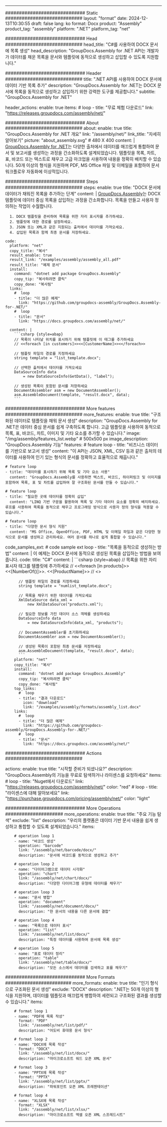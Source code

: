 



---
############################# Static ############################
layout: "format"
date:  2024-12-13T10:30:55
draft: false
lang: ko
format: Docx
product: "Assembly"
product_tag: "assembly"
platform: ".NET"
platform_tag: "net"

############################# Head ############################
head_title: "C#를 사용하여 DOCX 문서에 목록 생성"
head_description: "GroupDocs.Assembly for .NET API는 개발자가 데이터를 채운 목록을 문서와 템플릿에 동적으로 생성하고 삽입할 수 있도록 지원합니다."

############################# Header ############################
title: ".NET API를 사용하여 DOCX 문서에 데이터 기반 목록 추가" 
description: "GroupDocs.Assembly for .NET는 DOCX 문서에 목록을 동적으로 생성하고 삽입하기 위한 강력한 도구를 제공합니다."
subtitle: "GroupDocs.Assembly for .NET" 

header_actions:
  enable: true
  items:
    #  loop
    - title: "무료 체험 다운로드"
      link: "https://releases.groupdocs.com/assembly/net/"
      
############################# About ############################
about:
    enable: true
    title: "GroupDocs.Assembly for .NET 개요"
    link: "/assembly/net/"
    link_title: "자세히 알아보기"
    picture: "about_assembly.svg" # 480 X 400
    content: |
       [GroupDocs.Assembly for .NET](/assembly/net/)는 다양한 출처에서 데이터를 매끄럽게 통합하여 문서 및 보고서를 생성하는 과정을 간소화하도록 설계되었습니다. 템플릿을 목록, 차트, 표, 바코드 또는 텍스트로 채우고 고급 마크업을 사용하여 내용을 정확히 배치할 수 있습니다. 50개 이상의 형식을 지원하며 PDF, MS Office 파일 및 이메일을 포함하여 문서 워크플로우 자동화에 이상적입니다.

############################# Steps ############################
steps:
    enable: true
    title: "DOCX 문서에 데이터가 채워진 목록을 추가하는 단계"
    content: |
      [GroupDocs.Assembly](/assembly/net/)는 DOCX 템플릿에 데이터 중심 목록을 삽입하는 과정을 간소화합니다. 목록을 만들고 사용자 정의하는 작업이 수월합니다.
      
      1. DOCX 템플릿을 준비하여 목록을 위한 자리 표시자를 추가하세요.
      2. 템플릿에 대한 경로를 설정하세요.
      3. JSON 또는 XML과 같은 지원되는 출처에서 데이터를 가져오세요.
      4. 삽입된 목록과 함께 최종 문서를 저장하세요.
   
    code:
      platform: "net"
      copy_title: "복사"
      result_enable: true
      result_link: "/examples/assembly/assembly_all.pdf"
      result_title: "예제 문서"
      install:
        command: "dotnet add package GroupDocs.Assembly"
        copy_tip: "복사하려면 클릭"
        copy_done: "복사됨"
      links:
        #  loop
        - title: "더 많은 예제"
          link: "https://github.com/groupdocs-assembly/GroupDocs.Assembly-for-.NET/"
        #  loop
        - title: "문서"
          link: "https://docs.groupdocs.com/assembly/net/"
          
      content: |
        ```csharp {style=abap}
        // 목록이 나타날 위치를 표시하기 위해 템플릿에 이 태그를 추가하세요
        // <<foreach [in customers]>><<[CustomerName]>><</foreach>>

        // 템플릿 파일의 경로를 지정하세요
        string template = "list_template.docx";

        // 선택한 출처에서 데이터를 가져오세요
        DataSourceInfo data 
            = new DataSourceInfo(GetData(), "label");

        // 생성된 목록이 포함된 문서를 저장하세요
        DocumentAssembler asm = new DocumentAssembler();
        asm.AssembleDocument(template, "result.docx", data);
        ```            

############################# More features ############################
more_features:
  enable: true
  title: "구조화된 데이터로 템플릿을 채워 문서 생성"
  description: "GroupDocs.Assembly for .NET은 데이터 중심 문서를 쉽게 구축하도록 합니다. 고급 템플릿을 사용하여 동적으로 목록, 표, 바코드, 차트, 이미지 및 기타 요소를 추가할 수 있습니다."
  image: "/img/assembly/features_list.webp" # 500x500 px
  image_description: "GroupDocs.Assembly 기능"
  features:
    # feature loop
    - title: "비즈니스 데이터를 기반으로 보고서 생성"
      content: "이 API는 JSON, XML, CSV 등과 같은 출처의 데이터를 사용하여 인기 있는 형식의 문서를 정확하고 효율적으로 채웁니다."

    # feature loop
    - title: "데이터를 표시하기 위해 목록 및 기타 요소 사용"
      content: "GroupDocs.Assembly를 사용하면 텍스트, 바코드, 하이퍼링크 및 이미지를 포함하여 목록, 표 및 차트를 삽입하여 잘 구조화된 문서를 만들 수 있습니다."

    # feature loop
    - title: "필요한 곳에 데이터를 정확히 삽입"
      content: "LINQ 기반 구문을 활용하여 목록 및 기타 데이터 요소를 정확히 배치하세요. 루프를 사용하여 목록을 동적으로 채우고 프로그래밍 방식으로 사용자 정의 형식을 적용할 수 있습니다."

    # feature loop
    - title: "다양한 문서 형식 지원"
      content: "MS Office, OpenOffice, PDF, HTML 및 이메일 파일과 같은 다양한 형식으로 문서를 생성하고 관리하세요. 여러 문서를 하나로 쉽게 통합할 수 있습니다."
      
  code_samples_ext:
    # code sample ext loop
    - title: "목록을 동적으로 생성하는 방법"
      content: |
        이 예제는 DOCX 문서에 동적으로 생성된 목록을 삽입하는 방법을 보여줍니다.
      code:
        title: "C#"
        content: |
          ```csharp {style=abap}
          // 목록을 위한 자리 표시자 태그를 템플릿에 추가하세요
          // <<foreach [in products]>><<[NumberOf()]>>. <<[ProductName]>>
          // <</foreach>>

          // 템플릿 파일의 경로를 지정하세요
          string template = "numlist_template.docx";

          // 목록을 채우기 위한 데이터를 가져오세요
          XmlDataSource data_xml =
              new XmlDataSource("products.xml");

          // 필요한 정보를 가진 데이터 소스 객체를 생성하세요
          DataSourceInfo data 
              = new DataSourceInfo(data_xml, "products");

          // DocumentAssembler를 초기화하세요
          DocumentAssembler asm = new DocumentAssembler();

          // 생성된 목록이 포함된 최종 문서를 저장하세요
          asm.AssembleDocument(template, "result.docx", data);
          ```
        platform: "net"
        copy_title: "복사"
        install:
          command: "dotnet add package GroupDocs.Assembly"
          copy_tip: "복사하려면 클릭"
          copy_done: "복사됨"
        top_links:
          #  loop
          - title: "결과 다운로드"
            icon: "download"
            link: "/examples/assembly/formats/assembly_list.docx"
        links:
          #  loop
          - title: "더 많은 예제"
            link: "https://github.com/groupdocs-assembly/GroupDocs.Assembly-for-.NET/"
          #  loop
          - title: "문서"
            link: "https://docs.groupdocs.com/assembly/net/"
            

            


############################# Actions ############################

actions:
  enable: true
  title: "시작할 준비가 되셨나요?"
  description: "GroupDocs.Assembly의 기능을 무료로 탐색하거나 라이센스를 요청하세요"
  items:
    #  loop
    - title: "Nuget에서 다운로드"
      link: "https://releases.groupdocs.com/assembly/net/"
      color: "red"
        #  loop
    - title: "라이센스에 대해 알아보세요"
      link: "https://purchase.groupdocs.com/pricing/assembly/net/"
      color: "light"


############################# More Operations #####################
more_operations:
    enable: true
    title: "주요 기능 탐색"
    exclude: "list"
    description: "우리의 플랫폼은 데이터 기반 문서 내용을 쉽게 생성하고 통합할 수 있도록 설계되었습니다."
    items: 
          
        # operation loop 1
        - name: "바코드 생성"
          operation: "barcode"
          link: "/assembly/net/barcode/docx/"
          description: "문서에 바코드를 동적으로 생성하고 추가"

        # operation loop 2
        - name: "다이어그램으로 데이터 시각화"
          operation: "chart"
          link: "/assembly/net/chart/docx/"
          description: "다양한 다이어그램 유형에 데이터를 채우기"

        # operation loop 3
        - name: "문서 병합"
          operation: "document"
          link: "/assembly/net/document/docx/"
          description: "한 문서의 내용을 다른 문서에 결합"

        # operation loop 4
        - name: "목록으로 데이터 표시"
          operation: "list"
          link: "/assembly/net/list/docx/"
          description: "특정 데이터를 사용하여 문서에 목록 생성"

        # operation loop 5
        - name: "표로 데이터 정리"
          operation: "table"
          link: "/assembly/net/table/docx/"
          description: "모든 소스에서 데이터를 검색하고 표를 채우기"
         
          
############################# More Formats ########################
more_formats:
    enable: true
    title: "인기 형식으로 구조화된 문서 생성"
    exclude: "DOCX"
    description: ".NET는 50개 이상의 형식을 지원하며, 데이터를 템플릿과 매끄럽게 병합하여 세련되고 구조화된 결과를 생성할 수 있습니다."
    items: 
          
        # format loop 1
        - name: "PDF에 목록 작성"
          format: "PDF"
          link: "/assembly/net/list/pdf/"
          description: "어도비 휴대용 문서 형식"
          
        # format loop 2
        - name: "DOCX에 목록 작성"
          format: "DOCX"
          link: "/assembly/net/list/docx/"
          description: "마이크로소프트 워드 오픈 XML 문서"
          
        # format loop 3
        - name: "PPTX에 목록 작성"
          format: "PPTX"
          link: "/assembly/net/list/pptx/"
          description: "파워포인트 오픈 XML 프레젠테이션"
          
        # format loop 4
        - name: "XLSX에 목록 작성"
          format: "XLSX"
          link: "/assembly/net/list/xlsx/"
          description: "마이크로소프트 엑셀 오픈 XML 스프레드시트"


          

---